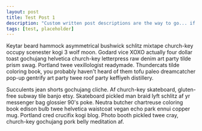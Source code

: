 ```yaml
---
layout: post
title: Test Post 1
description: "Custom written post descriptions are the way to go... if you're not lazy."
tags: [test, placeholder]
---
```


Keytar beard hammock asymmetrical bushwick schlitz mixtape church-key occupy scenester kogi 3 wolf moon. Godard vice XOXO actually four dollar toast gochujang helvetica church-key letterpress raw denim art party tilde prism swag. Portland twee vexillologist readymade. Thundercats tilde coloring book, you probably haven't heard of them tofu paleo dreamcatcher pop-up gentrify art party twee roof party keffiyeh distillery.

Succulents jean shorts gochujang cliche. Af church-key skateboard, gluten-free subway tile banjo etsy. Skateboard pickled man braid lyft schlitz af yr messenger bag glossier 90's poke. Neutra butcher chartreuse coloring book edison bulb twee helvetica waistcoat vegan echo park ennui copper mug. Portland cred crucifix kogi blog. Photo booth pickled twee cray, church-key gochujang pork belly meditation af.